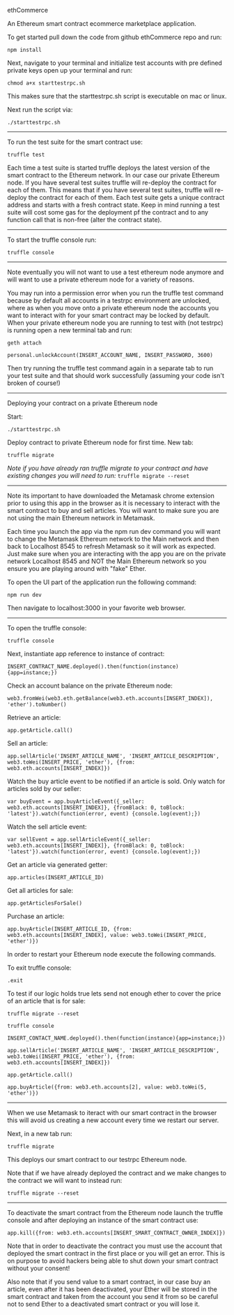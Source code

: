 ethCommerce

An Ethereum smart contract ecommerce marketplace application.

To get started pull down the code from github ethCommerce repo and run:

`npm install`

Next, navigate to your terminal and initialize test accounts with pre defined private keys open up your terminal and run:

`chmod a+x starttestrpc.sh`

This makes sure that the starttestrpc.sh script is executable on mac or linux.

Next run the script via:

`./starttestrpc.sh`

***********************************

To run the test suite for the smart contract use:

`truffle test`

Each time a test suite is started truffle deploys the latest version of the smart contract to the Ethereum network. In our case our private Ethereum node.
If you have several test suites truffle will re-deploy the contract for each of them. This means that if you have several test suites, truffle will re-deploy the contract for each of them. Each test suite gets a unique contract address and starts with a fresh contract state. Keep in mind running a test suite will cost some gas for the deployment pf the contract and to any function call that is non-free (alter the contract state).

***********************************

To start the truffle console run:

`truffle console`

***********************************

Note eventually you will not want to use a test ethereum node anymore and will want to use a private ethereum node for a variety of reasons.

You may run into a permission error when you run the truffle test command because by default all accounts in a testrpc environment are unlocked,
where as when you move onto a private ethereum node the accounts you want to interact with for your smart contract may be locked by default.
When your private ethereum node you are running to test with (not testrpc) is running open a new terminal tab and run:

`geth attach`

`personal.unlockAccount(INSERT_ACCOUNT_NAME, INSERT_PASSWORD, 3600)`

Then try running the truffle test command again in a separate tab to run your test suite and that should work successfully (assuming your code isn't broken of course!)

***********************************

Deploying your contract on a private Ethereum node

Start:

`./starttestrpc.sh`

Deploy contract to private Ethereum node for first time. New tab:

`truffle migrate`

*Note if you have already ran truffle migrate to your contract and have existing changes you will need to run:*
`truffle migrate --reset`

**********************************

Note its important to have downloaded the Metamask chrome extension prior to using this app in the browser as it is necessary to interact with the smart contract to buy and sell articles. You will want to make sure you are not using the main Ethereum network in Metamask.

Each time you launch the app via the npm run dev command you will want to change the Metamask Ethereum network to the Main network and then back to Localhost 8545 to refresh Metamask so it will work as expected. Just make sure when you are interacting with the app you are on the private network Localhost 8545 and NOT the Main Ethereum network so you ensure you are playing around with "fake" Ether.

To open the UI part of the application run the following command:

`npm run dev`

Then navigate to localhost:3000 in your favorite web browser.

**********************************

To open the truffle console:

`truffle console`

Next, instantiate app reference to instance of contract:

`INSERT_CONTRACT_NAME.deployed().then(function(instance){app=instance;})`

Check an account balance on the private Ethereum node:

`web3.fromWei(web3.eth.getBalance(web3.eth.accounts[INSERT_INDEX]), 'ether').toNumber()`

Retrieve an article:

`app.getArticle.call()`

Sell an article:

`app.sellArticle('INSERT_ARTICLE_NAME', 'INSERT_ARTICLE_DESCRIPTION', web3.toWei(INSERT_PRICE, 'ether'), {from: web3.eth.accounts[INSERT_INDEX]})`

Watch the buy article event to be notified if an article is sold. Only watch for articles sold by our seller:

`var buyEvent = app.buyArticleEvent({_seller: web3.eth.accounts[INSERT_INDEX]}, {fromBlack: 0, toBlock: 'latest'}).watch(function(error, event) {console.log(event);})`

Watch the sell article event:

`var sellEvent = app.sellArticleEvent({_seller: web3.eth.accounts[INSERT_INDEX]}, {fromBlack: 0, toBlock: 'latest'}).watch(function(error, event) {console.log(event);})`

Get an article via generated getter:

`app.articles(INSERT_ARTICLE_ID)`

Get all articles for sale:

`app.getArticlesForSale()`

Purchase an article:

`app.buyArticle(INSERT_ARTICLE_ID, {from: web3.eth.accounts[INSERT_INDEX], value: web3.toWei(INSERT_PRICE, 'ether')})`

In order to restart your Ethereum node execute the following commands.

To exit truffle console:

`.exit`

To test if our logic holds true lets send not enough ether to cover the price of an article that is for sale:

`truffle migrate --reset`

`truffle console`

`INSERT_CONTACT_NAME.deployed().then(function(instance){app=instance;})`

`app.sellArticle('INSERT_ARTICLE_NAME', 'INSERT_ARTICLE_DESCRIPTION', web3.toWei(INSERT_PRICE, 'ether'), {from: web3.eth.accounts[INSERT_INDEX]})`

`app.getArticle.call()`

`app.buyArticle({from: web3.eth.accounts[2], value: web3.toWei(5, 'ether')})`

*********************************

When we use Metamask to iteract with our smart contract in the browser this will avoid us creating a new account every time we restart our server.

Next, in a new tab run:

`truffle migrate`

This deploys our smart contract to our testrpc Ethereum node.

Note that if we have already deployed the contract and we make changes to the contract we will want to instead run:

`truffle migrate --reset`

*********************************

To deactivate the smart contract from the Ethereum node launch the truffle console and after deploying an instance of the smart contract use:

`app.kill({from: web3.eth.accounts[INSERT_SMART_CONTRACT_OWNER_INDEX]})`

Note that in order to deactivate the contract you must use the account that deployed the smart contract in the first place or you will get an error. This is on purpose to avoid hackers being able to shut down your smart contract without your consent!

Also note that if you send value to a smart contract, in our case buy an article, even after it has been deactivated, your Ether will be stored in the smart contract and taken from the account you send it from so be careful not to send Ether to a deactivated smart contract or you will lose it.
